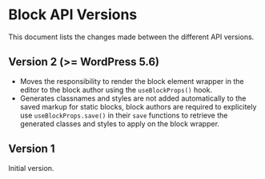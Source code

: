 # Block API Versions

This document lists the changes made between the different API versions.

## Version 2 (>= WordPress 5.6)

- Moves the responsibility to render the block element wrapper in the editor to the block author using the `useBlockProps()` hook.
- Generates classnames and styles are not added automatically to the saved markup for static blocks, block authors are required to explicitely use `useBlockProps.save()` in their `save` functions to retrieve the generated classes and styles to apply on the block wrapper.

## Version 1

Initial version.